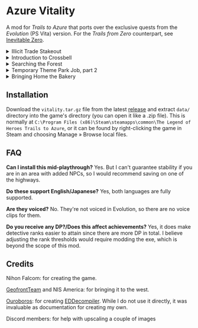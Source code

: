 # Azure Vitality

A mod for *Trails to Azure* that ports over the exclusive quests from the *Evolution* (PS Vita) version.
For the *Trails from Zero* counterpart, see [Inevitable Zero](https://github.com/Kyuuhachi/Inevitable-Zero).

<details><summary>Illicit Trade Stakeout</summary>

Talk to Grace outside the IBC in chapter 2, day 2.

</details>
<details><summary>Introduction to Crossbell</summary>

Talk to the guardsman outside the SSS in chapter 2, day 3.

**NOTE**: missable if you visit the graveyard.

</details>
<details><summary>Searching the Forest</summary>

Talk to Commander Sonya in Bellguard Gate after finishing *Runaway Vehicle
Pursuit* in chapter 3.

</details>
<details><summary>Temporary Theme Park Job, part 2</summary>

From the computer at start of chapter 4.

</details>
<details><summary>Bringing Home the Bakery</summary>

From the computer at start of chapter 4.

</details>

## Installation
Download the `vitality.tar.gz` file from the latest [release](https://github.com/Kyuuhachi/Azure-Vitality/releases)
and extract `data/` directory into the game's directory (you can open it like a .zip file).
This is normally at
`C:\Program Files (x86)\Steam\steamapps\common\The Legend of Heroes Trails to Azure`,
or it can be found by right-clicking the game in Steam and choosing Manage » Browse local files.

## FAQ

**Can I install this mid-playthrough?** Yes. But I can't guarantee stability if
you are in an area with added NPCs, so I would recommend saving on one of the
highways.

**Do these support English/Japanese?** Yes, both languages are fully supported.

**Are they voiced?** No. They're not voiced in Evolution, so there are no voice
clips for them.

**Do you receive any DP?/Does this affect achievements?** Yes, it does make
detective ranks easier to attain since there are more DP in total. I believe
adjusting the rank thresholds would require modding the exe, which is beyond
the scope of this mod.

## Credits
Nihon Falcom: for creating the game.

[GeofrontTeam](https://github.com/GeofrontTeam) and NIS America: for bringing it to the west.

[Ouroboros](https://github.com/Ouroboros): for creating [EDDecompiler](https://github.com/Ouroboros/EDDecompiler). While I do not use it directly, it was invaluable as documentation for creating my own.

Discord members: for help with upscaling a couple of images
